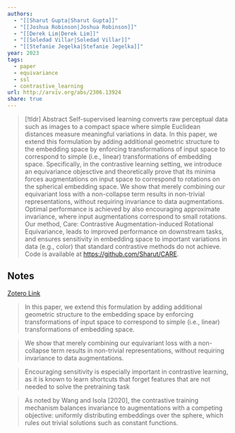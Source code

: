 ```yaml
---
authors:
  - "[[Sharut Gupta|Sharut Gupta]]"
  - "[[Joshua Robinson|Joshua Robinson]]"
  - "[[Derek Lim|Derek Lim]]"
  - "[[Soledad Villar|Soledad Villar]]"
  - "[[Stefanie Jegelka|Stefanie Jegelka]]"
year: 2023
tags:
  - paper
  - equivariance
  - ssl
  - contrastive_learning
url: http://arxiv.org/abs/2306.13924
share: true
---
```



> [!tldr] Abstract
> Self-supervised learning converts raw perceptual data such as images to a compact space where simple Euclidean distances measure meaningful variations in data. In this paper, we extend this formulation by adding additional geometric structure to the embedding space by enforcing transformations of input space to correspond to simple (i.e., linear) transformations of embedding space. Specifically, in the contrastive learning setting, we introduce an equivariance objesctive and theoretically prove that its minima forces augmentations on input space to correspond to rotations on the spherical embedding space. We show that merely combining our equivariant loss with a non-collapse term results in non-trivial representations, without requiring invariance to data augmentations. Optimal performance is achieved by also encouraging approximate invariance, where input augmentations correspond to small rotations. Our method, Care: Contrastive Augmentation-induced Rotational Equivariance, leads to improved performance on downstream tasks, and ensures sensitivity in embedding space to important variations in data (e.g., color) that standard contrastive methods do not achieve. Code is available at https://github.com/Sharut/CARE.



## Notes

[Zotero Link](zotero://select/library/items/B9E6I5QJ)




> In this paper, we extend this formulation by adding additional geometric structure to the embedding space by enforcing transformations of input space to correspond to simple (i.e., linear) transformations of embedding space.
> 
> 



> We show that merely combining our equivariant loss with a non-collapse term results in non-trivial representations, without requiring invariance to data augmentations.
> 
> 



> Encouraging sensitivity is especially important in contrastive learning, as it is known to learn shortcuts that forget features that are not needed to solve the pretraining task
> 
> 



> As noted by Wang and Isola [2020], the contrastive training mechanism balances invariance to augmentations with a competing objective: uniformly distributing embeddings over the sphere, which rules out trivial solutions such as constant functions.
> 
> 

